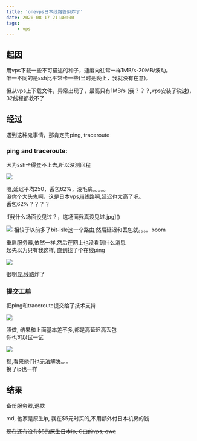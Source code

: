 ```yaml
---
title: 'onevps日本线路貌似炸了'
date: 2020-08-17 21:40:00
tags: 
    - vps
---
```


## 起因
用vps下载一些不可描述的种子，速度向往常一样1MB/s-20MB/波动。  
唯一不同的是ssh比平常卡一些(当时是晚上，我就没有在意)。  

但从vps上下载文件，异常出现了，最高只有1MB/s (我？？？,vps安装了锐速)，32线程都救不了
<!--more-->
## 经过
遇到这种鬼事情，那肯定先ping, traceroute  

### ping and traceroute:  

因为ssh卡得登不上去,所以没测回程

![](https://nworm.icu/pan/%E5%9B%BE%E7%89%87/ping194.156.230.211.png)

嗯,延迟平均250，丢包62%，没毛病。。。。。  
没你个大头鬼啊，这是日本vps,ijj线路啊,延迟也太高了吧。  
丢包62%？？？？  

![我什么场面没见过？，这场面我真没见过.jpg]\()

![](https://nworm.icu/pan/%E5%9B%BE%E7%89%87/route194.156.230.211.png)
相较于以前多了bit-isle这一个路由,然后延迟和丢包就。。。。boom  

重启服务器,依然一样,然后在网上也没看到什么消息  
起先以为只有我这样, 直到找了个在线ping  

![](https://nworm.icu/pan/%E5%9B%BE%E7%89%87/ping194.156.230.211-2.png)

很明显,线路炸了

### 提交工单
把ping和traceroute提交给了技术支持

![](https://nworm.icu/pan/图片/onevps-support-1.png)

照做, 结果和上面基本差不多,都是高延迟高丢包  
你也可以试一试  

![](https://nworm.icu/pan/%E5%9B%BE%E7%89%87/onevps-support-2.png)

额,看来他们也无法解决。。。  
换了ip也一样

## 结果
备份服务器,退款

md, 他家是原生ip, 我在$5元时买的,不用额外付日本机房的钱  

~~现在还有没有$5的原生日本ip, G口的vps,  qwq~~
